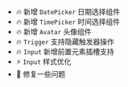 - 🔥 新增 `DatePicker` 日期选择组件
- 🔥 新增 `TimePicker` 时间选择组件
- 🔥 新增 `Avatar` 头像组件
- 🔥 `Trigger` 支持隐藏触发器操作
- 🔥 `Input` 新增前置元素插槽支持
- ⚡️ `Input` 样式优化
- 🐞 修复一些问题
